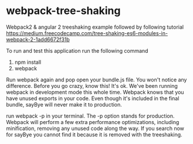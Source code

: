 # webpack-tree-shaking
Webpack2 &amp; angular 2 treeshaking example followed by following tutorial 
https://medium.freecodecamp.com/tree-shaking-es6-modules-in-webpack-2-1add6672f31b

To run and test this application run the following command
1. npm install
2. webpack

Run webpack again and pop open your bundle.js file. You won't notice any difference. 
Before you go crazy, know this! It's ok. We've been running webpack in development mode 
this whole time. Webpack knows that you have unused exports in your code. Even though 
it's included in the final bundle, sayBye will never make it to production.

run webpack -p in your terminal. The -p option stands for production. Webpack will perform 
a few extra performance optimizations, including minification, removing any unused code along the way.
If you search now for sayBye you cannot find it because it is removed with the treeshaking.
